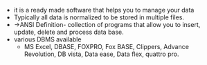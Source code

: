 - it is a ready made software that helps you to manage your data
- Typically all data is normalized to be stored in multiple files.
- ->ANSI Definition- collection of programs that allow you to insert, update, delete and process data base.
- various DBMS available
	- MS Excel, DBASE, FOXPRO, Fox BASE, Clippers, Advance Revolution, DB vista, Data ease, Data flex, quattro pro.